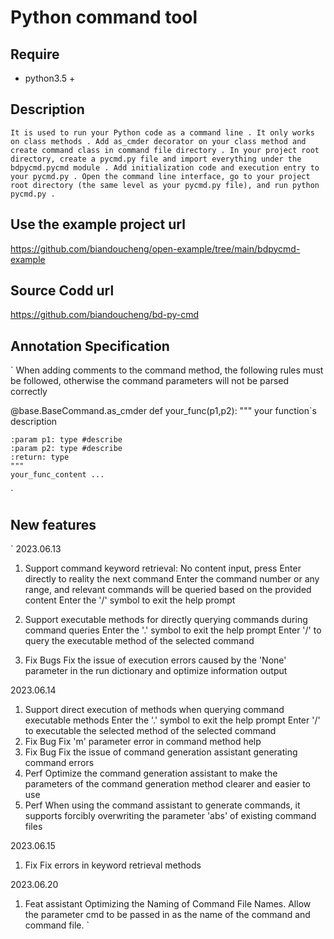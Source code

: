 # Python command tool

## Require
+ python3.5 +

## Description
`
It is used to run your Python code as a command line .
It only works on class methods .
Add as_cmder decorator on your class method and create command class in command file directory .
In your project root directory, create a pycmd.py file and import everything under the bdpycmd.pycmd module .
Add initialization code and execution entry to your pycmd.py .
Open the command line interface, go to your project root directory (the same level as your pycmd.py file), and run python pycmd.py .
`
## Use the example project url
<https://github.com/biandoucheng/open-example/tree/main/bdpycmd-example>

## Source Codd url
<https://github.com/biandoucheng/bd-py-cmd>

## Annotation Specification
`
When adding comments to the command method, the following rules must be followed, otherwise the command parameters will not be parsed correctly

@base.BaseCommand.as_cmder
def your_func(p1,p2):
    """
    your function`s description

    :param p1: type #describe
    :param p2: type #describe
    :return: type
    """
    your_func_content ...
`
## New features
`
2023.06.13
1. Support command keyword retrieval:
    No content input, press Enter directly to reality the next command
    Enter the command number or any range, and relevant commands will be queried based on the provided content
    Enter the '/' symbol to exit the help prompt

2. Support executable methods for directly querying commands during command queries
    Enter the '.' symbol to exit the help prompt
    Enter '/' to query the executable method of the selected command

3. Fix Bugs
    Fix the issue of execution errors caused by the 'None' parameter in the run dictionary and optimize information output

2023.06.14
1. Support direct execution of methods when querying command executable methods
    Enter the '.' symbol to exit the help prompt
    Enter '/' to executable the selected method of the selected command
2. Fix Bug
    Fix 'm' parameter error in command method help
3. Fix Bug
    Fix the issue of command generation assistant generating command errors
4. Perf
    Optimize the command generation assistant to make the parameters of the command generation method clearer and easier to use
5. Perf
    When using the command assistant to generate commands, it supports forcibly overwriting the parameter 'abs' of existing command files

2023.06.15
1. Fix
    Fix errors in keyword retrieval methods


2023.06.20
1. Feat assistant
    Optimizing the Naming of Command File Names. Allow the parameter cmd to be passed in as the name of the command and command file.
`